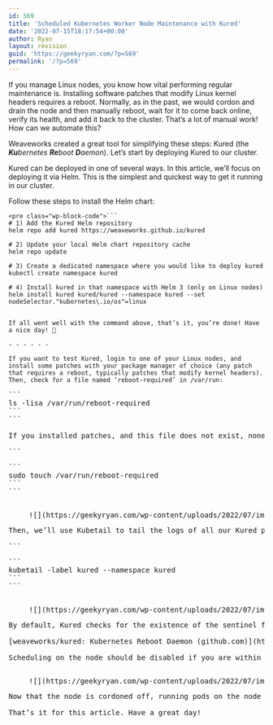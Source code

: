 ```yaml
---
id: 569
title: 'Scheduled Kubernetes Worker Node Maintenance with Kured'
date: '2022-07-15T18:17:54+00:00'
author: Ryan
layout: revision
guid: 'https://geekyryan.com/?p=569'
permalink: '/?p=569'
---
```


If you manage Linux nodes, you know how vital performing regular maintenance is. Installing software patches that modify Linux kernel headers requires a reboot. Normally, as in the past, we would cordon and drain the node and then manually reboot, wait for it to come back online, verify its health, and add it back to the cluster. That’s a lot of manual work! How can we automate this?

Weaveworks created a great tool for simplifying these steps: Kured (the ***Ku**bernetes **Re**boot **D**aemon*). Let’s start by deploying Kured to our cluster.

Kured can be deployed in one of several ways. In this article, we’ll focus on deploying it via Helm. This is the simplest and quickest way to get it running in our cluster.

Follow these steps to install the Helm chart:

```
<pre class="wp-block-code">```
# 1) Add the Kured Helm repository
helm repo add kured https://weaveworks.github.io/kured

# 2) Update your local Helm chart repository cache
helm repo update

# 3) Create a dedicated namespace where you would like to deploy kured
kubectl create namespace kured

# 4) Install kured in that namespace with Helm 3 (only on Linux nodes)
helm install kured kured/kured --namespace kured --set nodeSelector."kubernetes\.io/os"=linux
```
```

If all went well with the command above, that’s it, you’re done! Have a nice day! 🙂

- - - - - -

If you want to test Kured, login to one of your Linux nodes, and install some patches with your package manager of choice (any patch that requires a reboot, typically patches that modify kernel headers). Then, check for a file named ‘reboot-required’ in /var/run:

```
<pre class="wp-block-code">```
ls -lisa /var/run/reboot-required
```
```

If you installed patches, and this file does not exist, none of your patches require a reboot. We can still fake the system into thinking a reboot is required by manually creating the ‘reboot-required’ file:

```
<pre class="wp-block-code">```
sudo touch /var/run/reboot-required
```
```

<figure class="wp-block-image size-full">![](https://geekyryan.com/wp-content/uploads/2022/07/image-1.png)</figure>Then, we’ll use Kubetail to tail the logs of all our Kured pods:

```
<pre class="wp-block-code">```
kubetail -label kured --namespace kured
```
```

<figure class="wp-block-image size-large">![](https://geekyryan.com/wp-content/uploads/2022/07/image-1024x749.png)</figure>By default, Kured checks for the existence of the sentinel file every 60 minutes. However, this behavior can be changed. See the github repo for more info:

[weaveworks/kured: Kubernetes Reboot Daemon (github.com)](https://github.com/weaveworks/kured#reboot-sentinel-file--period)

Scheduling on the node should be disabled if you are within the Kured schedule

<figure class="wp-block-image size-full">![](https://geekyryan.com/wp-content/uploads/2022/07/image-2.png)</figure>Now that the node is cordoned off, running pods on the node are drained, and the node is rebooted.

That’s it for this article. Have a great day!